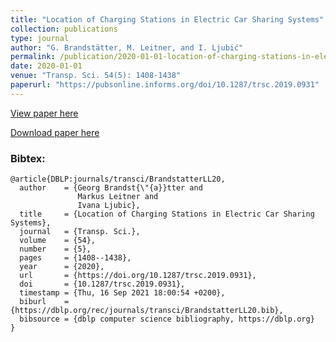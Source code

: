 ```yaml
---
title: "Location of Charging Stations in Electric Car Sharing Systems"
collection: publications
type: journal
author: "G. Brandstätter, M. Leitner, and I. Ljubić"
permalink: /publication/2020-01-01-location-of-charging-stations-in-electric-car-sharing-systems
date: 2020-01-01
venue: "Transp. Sci. 54(5): 1408-1438"
paperurl: "https://pubsonline.informs.org/doi/10.1287/trsc.2019.0931"
---
```


[View paper here](https://pubsonline.informs.org/doi/10.1287/trsc.2019.0931)

[Download paper here](http://www.optimization-online.org/DB_FILE/2017/03/5933.pdf)

### Bibtex:

```
@article{DBLP:journals/transci/BrandstatterLL20,
  author    = {Georg Brandst{\"{a}}tter and
               Markus Leitner and
               Ivana Ljubic},
  title     = {Location of Charging Stations in Electric Car Sharing Systems},
  journal   = {Transp. Sci.},
  volume    = {54},
  number    = {5},
  pages     = {1408--1438},
  year      = {2020},
  url       = {https://doi.org/10.1287/trsc.2019.0931},
  doi       = {10.1287/trsc.2019.0931},
  timestamp = {Thu, 16 Sep 2021 18:00:54 +0200},
  biburl    = {https://dblp.org/rec/journals/transci/BrandstatterLL20.bib},
  bibsource = {dblp computer science bibliography, https://dblp.org}
}
```
